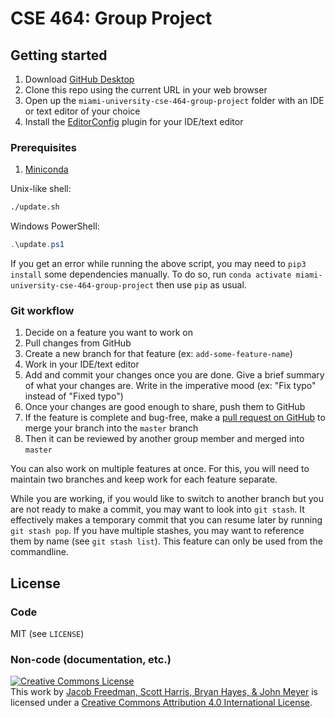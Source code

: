 [GitHub-Desktop]: https://desktop.github.com/
[EditorConfig-Download]: https://editorconfig.org/#download
[GitHub-Pull-Request]: https://github.com/0x326/miami-university-cse-464-group-project/compare
[Miniconda]: https://conda.io/en/latest/miniconda.html

# CSE 464: Group Project

## Getting started

1. Download [GitHub Desktop][GitHub-Desktop]
1. Clone this repo using the current URL in your web browser
1. Open up the `miami-university-cse-464-group-project` folder with an IDE or text editor of your choice
1. Install the [EditorConfig][EditorConfig-Download] plugin for your IDE/text editor

### Prerequisites

1. [Miniconda]

Unix-like shell:

```bash
./update.sh
```

Windows PowerShell:

```powershell
.\update.ps1
```

If you get an error while running the above script,
you may need to `pip3 install` some dependencies manually.
To do so, run `conda activate miami-university-cse-464-group-project`
then use `pip` as usual.

### Git workflow

1. Decide on a feature you want to work on
1. Pull changes from GitHub
1. Create a new branch for that feature (ex: `add-some-feature-name`)
1. Work in your IDE/text editor
1. Add and commit your changes once you are done.
   Give a brief summary of what your changes are.
   Write in the imperative mood (ex: "Fix typo" instead of "Fixed typo")
1. Once your changes are good enough to share, push them to GitHub
1. If the feature is complete and bug-free,
   make a [pull request on GitHub][GitHub-Pull-Request] to merge your branch into the `master` branch
1. Then it can be reviewed by another group member and merged into `master`

You can also work on multiple features at once.
For this, you will need to maintain two branches and keep work for each feature separate.

While you are working, if you would like to switch to another branch
but you are not ready to make a commit,
you may want to look into `git stash`.
It effectively makes a temporary commit that you can resume later by running `git stash pop`.
If you have multiple stashes, you may want to reference them by name (see `git stash list`).
This feature can only be used from the commandline.

## License

### Code

MIT (see `LICENSE`)

### Non-code (documentation, etc.)

<a rel="license" href="http://creativecommons.org/licenses/by/4.0/"><img alt="Creative Commons License" style="border-width:0" src="https://i.creativecommons.org/l/by/4.0/88x31.png" /></a><br />This <span xmlns:dct="http://purl.org/dc/terms/" href="http://purl.org/dc/dcmitype/Text" rel="dct:type">work</span> by <a xmlns:cc="http://creativecommons.org/ns#" href="https://github.com/0x326/miami-university-cse-464-group-project" property="cc:attributionName" rel="cc:attributionURL">Jacob Freedman, Scott Harris, Bryan Hayes, & John Meyer</a> is licensed under a <a rel="license" href="http://creativecommons.org/licenses/by/4.0/">Creative Commons Attribution 4.0 International License</a>.
